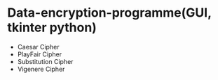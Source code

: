 # Data-encryption-programme(GUI, tkinter python)
  - Caesar Cipher
  - PlayFair Cipher
  - Substitution Cipher
  - Vigenere Cipher

